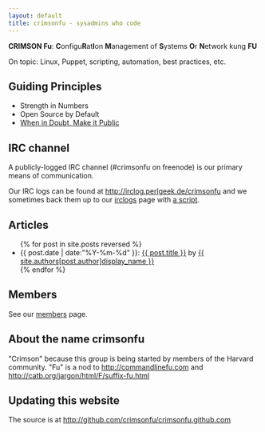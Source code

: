 ```yaml
---
layout: default
title: crimsonfu - sysadmins who code
---
```

**CRIMSON Fu**: **C**onfigu**R**at**I**on **M**anagement of **S**ystems **O**r **N**etwork kung **FU** 

On topic: Linux, Puppet, scripting, automation, best practices, etc.

## Guiding Principles

* Strength in Numbers
* Open Source by Default
* [When in Doubt, Make it Public](http://www.codinghorror.com/blog/2007/04/when-in-doubt-make-it-public.html)

## IRC channel

A publicly-logged IRC channel (#crimsonfu on freenode) is our primary means of communication.

Our IRC logs can be found at http://irclog.perlgeek.de/crimsonfu and we sometimes back them up to our [irclogs](irclogs) page with [a script](bin/logfetch.pl).

## Articles

<ul>
{% for post in site.posts reversed %}
<li>{{ post.date | date:"%Y-%m-%d" }}: <a href="{{ post.url }}">{{ post.title }}</a> by <a href="/members/{{post.author}}">{{ site.authors[post.author]display_name }}</a></li>
{% endfor %}
</ul>

## Members

See our [members](members) page.

## About the name crimsonfu

"Crimson" because this group is being started by members of the Harvard community.  "Fu" is a nod to http://commandlinefu.com and http://catb.org/jargon/html/F/suffix-fu.html

[topical channel]: http://freenode.net/policy.shtml#topicalchannels

## Updating this website

The source is at http://github.com/crimsonfu/crimsonfu.github.com 
